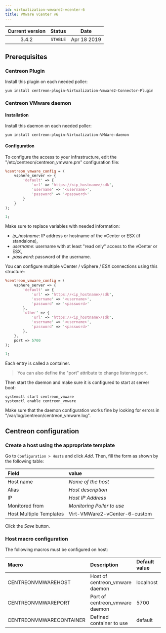 ```yaml
---
id: virtualization-vmware2-vcenter-6
title: VMware vCenter v6
---
```


| Current version | Status | Date |
| :-: | :-: | :-: |
| 3.4.2 | `STABLE` | Apr 18 2019 |

## Prerequisites

### Centreon Plugin

Install this plugin on each needed poller:

``` shell
yum install centreon-plugin-Virtualization-Vmware2-Connector-Plugin
```

### Centreon VMware daemon

#### Installation

Install this daemon on each needed poller:

``` shell
yum install centreon-plugin-Virtualization-VMWare-daemon
```

#### Configuration

To configure the access to your infrastructure, edit the
"/etc/centreon/centreon\_vmware.pm" configuration file:

``` perl
%centreon_vmware_config = (
    vsphere_server => {
        'default' => {
            'url' => 'https://<ip_hostname>/sdk',
            'username' => '<username>',
            'password' => '<password>'
        }
    }
);

1;
```

Make sure to replace variables with needed information:

- _ip\_hostname_: IP address or hostname of the vCenter or ESX (if standalone),
- _username_: username with at least "read only" access to the vCenter or ESX,
- _password_: password of the username.

You can configure multiple vCenter / vSphere / ESX connections using this
structure:

``` perl
%centreon_vmware_config = (
    vsphere_server => {
        'default' => {
            'url' => 'https://<ip_hostname>/sdk',
            'username' => '<username>',
            'password' => '<password>'
        },
        'other' => {
            'url' => 'https://<ip_hostname>/sdk',
            'username' => '<username>',
            'password' => '<password>'
        },
    },
    port => 5700
);

1;
```

Each entry is called a container.

> You can also define the "port" attribute to change listening port.

Then start the daemon and make sure it is configured to start at server boot:

``` shell
systemctl start centreon_vmware
systemctl enable centreon_vmware
```

Make sure that the daemon configuration works fine by looking for errors in
"/var/log/centreon/centreon\_vmware.log".

## Centreon configuration

### Create a host using the appropriate template

Go to `Configuration > Hosts` and click *Add*. Then, fill the form as shown by
the following table:

| Field                   | value                         |
| :---------------------- | :---------------------------- |
| Host name               | *Name of the host*            |
| Alias                   | *Host description*            |
| IP                      | *Host IP Address*             |
| Monitored from          | *Monitoring Poller to use*    |
| Host Multiple Templates | Virt-VMWare2-vCenter-6-custom |

Click the *Save* button.

### Host macro configuration

The following macros must be configured on host:

| Macro                   | Description                    | Default value | Example     |
| :---------------------- | :----------------------------- | :------------ | :---------- |
| CENTREONVMWAREHOST      | Host of centreon_vmware daemon | localhost     | 10.1.2.3    |
| CENTREONVMWAREPORT      | Port of centreon_vmware daemon | 5700          | 5701        |
| CENTREONVMWARECONTAINER | Defined container to use       | default       | srv-vcenter |
